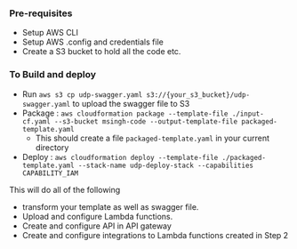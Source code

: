 ### Pre-requisites
* Setup AWS CLI
* Setup AWS .config and credentials file
* Create a S3 bucket to hold all the code etc.

### To Build and deploy

* Run `aws s3 cp udp-swagger.yaml s3://{your_s3_bucket}/udp-swagger.yaml` to upload the swagger file to S3
* Package : `aws cloudformation package --template-file ./input-cf.yaml --s3-bucket msingh-code --output-template-file packaged-template.yaml`
    * This should create a file `packaged-template.yaml` in your current directory
* Deploy : `aws cloudformation deploy --template-file ./packaged-template.yaml --stack-name udp-deploy-stack --capabilities CAPABILITY_IAM`

This will do all of the following 
* transform your template as well as swagger file. 
* Upload and configure Lambda functions.
* Create and configure API in API gateway
* Create and configure integrations to Lambda functions created in Step 2

